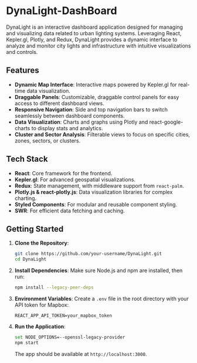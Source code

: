 # DynaLight-DashBoard

DynaLight is an interactive dashboard application designed for managing and visualizing data related to urban lighting systems. Leveraging React, Kepler.gl, Plotly, and Redux, DynaLight provides a dynamic interface to analyze and monitor city lights and infrastructure with intuitive visualizations and controls.

## Features

- **Dynamic Map Interface**: Interactive maps powered by Kepler.gl for real-time data visualization.
- **Draggable Panels**: Customizable, draggable control panels for easy access to different dashboard views.
- **Responsive Navigation**: Side and top navigation bars to switch seamlessly between dashboard components.
- **Data Visualization**: Charts and graphs using Plotly and react-google-charts to display stats and analytics.
- **Cluster and Sector Analysis**: Filterable views to focus on specific cities, zones, sectors, or clusters.

## Tech Stack

- **React**: Core framework for the frontend.
- **Kepler.gl**: For advanced geospatial visualizations.
- **Redux**: State management, with middleware support from `react-palm`.
- **Plotly.js & react-plotly.js**: Data visualization libraries for complex charting.
- **Styled Components**: For modular and reusable component styling.
- **SWR**: For efficient data fetching and caching.

## Getting Started

1. **Clone the Repository**:

   ```bash
   git clone https://github.com/your-username/DynaLight.git
   cd DynaLight
   ```

2. **Install Dependencies**:
   Make sure Node.js and npm are installed, then run:

   ```bash
   npm install --legacy-peer-deps
   ```

3. **Environment Variables**:
   Create a `.env` file in the root directory with your API token for Mapbox:

   ```plaintext
   REACT_APP_API_TOKEN=your_mapbox_token
   ```

4. **Run the Application**:
   ```bash
   set NODE_OPTIONS=--openssl-legacy-provider
   npm start
   ```
   The app should be available at `http://localhost:3000`.
